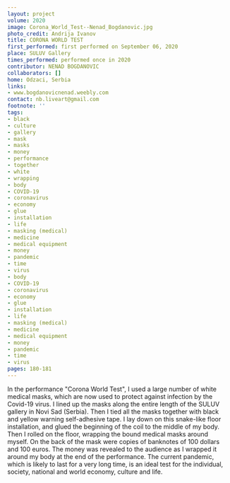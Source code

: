 ```yaml
---
layout: project
volume: 2020
image: Corona_World_Test--Nenad_Bogdanovic.jpg
photo_credit: Andrija Ivanov
title: CORONA WORLD TEST
first_performed: first performed on September 06, 2020
place: SULUV Gallery
times_performed: performed once in 2020
contributor: NENAD BOGDANOVIC
collaborators: []
home: Odzaci, Serbia
links:
- www.bogdanovicnenad.weebly.com
contact: nb.liveart@gmail.com
footnote: ''
tags:
- black
- culture
- gallery
- mask
- masks
- money
- performance
- together
- white
- wrapping
- body
- COVID-19
- coronavirus
- economy
- glue
- installation
- life
- masking (medical)
- medicine
- medical equipment
- money
- pandemic
- time
- virus
- body
- COVID-19
- coronavirus
- economy
- glue
- installation
- life
- masking (medical)
- medicine
- medical equipment
- money
- pandemic
- time
- virus
pages: 180-181
---
```


In the performance "Corona World Test", I used a large number of white medical masks, which are now used to protect against infection by the Covid-19 virus. I lined up the masks along the entire length of the SULUV gallery in Novi Sad (Serbia). Then I tied all the masks together with black and yellow warning self-adhesive tape. I lay down on this snake-like floor installation, and glued the beginning of the coil to the middle of my body. Then I rolled on the floor, wrapping the bound medical masks around myself. On the back of the mask were copies of banknotes of 100 dollars and 100 euros. The money was revealed to the audience as I wrapped it around my body at the end of the performance. The current pandemic, which is likely to last for a very long time, is an ideal test for the individual, society, national and world economy, culture and life.